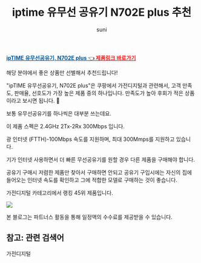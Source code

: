 ﻿---
layout: post
title:  "iptime 유무선 공유기 N702E plus 추천" 
author: suni
categories: [ 가전디지털 ]
tags: []
image: https://static.coupangcdn.com/image/retail/images/7504127082374183-a3d05760-47dd-4ada-b668-3a84a3070ee8.jpg 
description: "쿠팡에서 관련 상품으로 가장 고객 선호도가 높은 제품 중 하나입니다."
---
<a href="https://link.coupang.com/re/AFFSDP?lptag=AF5011742&pageKey=6172707898&itemId=12060307211&vendorItemId=70476609528&traceid=V0-113-0a3978d6ad839765"><b><font color='#01579B'>ipTIME 유무선공유기, N702E plus </font></b>👈<b><font color='#f71919'> 제품링크 바로가기</font></b></a>

해당 분야에서 좋은 상품만 선별해서 추천드립니다!

"ipTIME 유무선공유기, N702E plus"은 쿠팡에서 가전디지털과 관련해서, 고객 만족도, 판매율, 선호도가 가장 높은 제품 중의 하나입니다.
만족도가 높아 후회가 적은 상품이라고 보시면 됩니다. 🙂

보통 유무선공유기를 하나씩은 대부분 쓰는데요. 

이 제품 스펙은 2.4GHz 2Tx-2Rx 300Mbps 입니다. 

광 인터넷 (FTTH)-100Mbps 속도를 지원하며, 최대 300Mmps를 지원하고 있습니다. 

기가 인터넷 사용하면서 더 빠른 무선공유기를 원할 경우 다른 제품을 구매해야 합니다.

공유기 구매시 저렴한 제품만 찾아서 구매하면 안되고 공유기 구입시에는 자신의 집에 들어오는 인터넷 속도를 확인하고 그에 적합한 모델로 구매하는 것이 좋습니다. 

가전디지털 카테고리에서 랭킹  45위 제품입니다. 

<a href="https://link.coupang.com/re/AFFSDP?lptag=AF5011742&pageKey=6172707898&itemId=12060307211&vendorItemId=70476609528&traceid=V0-113-0a3978d6ad839765"> <img src="https://static.coupangcdn.com/image/retail/images/7504127082374183-a3d05760-47dd-4ada-b668-3a84a3070ee8.jpg"></a>

본 블로그는 파트너스 활동을 통해 일정액의 수수료를 제공받을 수 있습니다.

## 참고: 관련 검색어    
가전디지털